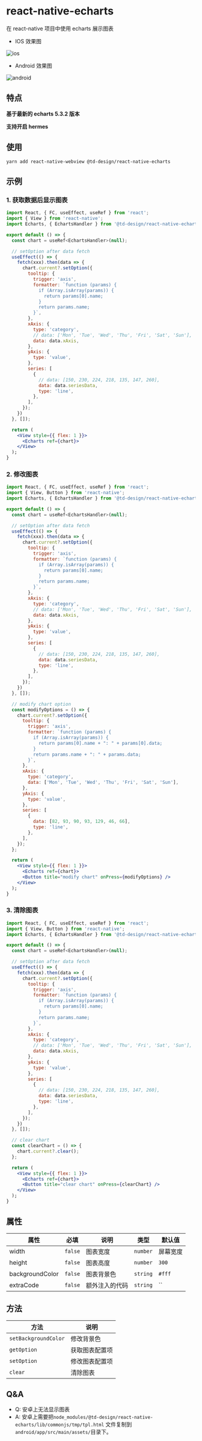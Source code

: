 # react-native-echarts

在 react-native 项目中使用 echarts 展示图表

- IOS 效果图

![ios](./assets/ios.png)

- Android 效果图

![android](./assets/android.png)

## 特点

**基于最新的 echarts 5.3.2 版本**

**支持开启 hermes**

## 使用

```code
yarn add react-native-webview @td-design/react-native-echarts
```

## 示例

### 1. 获取数据后显示图表

```jsx
import React, { FC, useEffect, useRef } from 'react';
import { View } from 'react-native';
import Echarts, { EchartsHandler } from '@td-design/react-native-echarts';

export default () => {
  const chart = useRef<EchartsHandler>(null);

  // setOption after data fetch
  useEffect(() => {
    fetch(xxx).then(data => {
      chart.current?.setOption({
        tooltip: {
          trigger: 'axis',
          formatter: `function (params) {
            if (Array.isArray(params)) {
              return params[0].name;
            }
            return params.name;
          }`,
        },
        xAxis: {
          type: 'category',
          // data: ['Mon', 'Tue', 'Wed', 'Thu', 'Fri', 'Sat', 'Sun'],
          data: data.xAxis,
        },
        yAxis: {
          type: 'value',
        },
        series: [
          {
            // data: [150, 230, 224, 218, 135, 147, 260],
            data: data.seriesData,
            type: 'line',
          },
        ],
      });
    })
  }, []);

  return (
    <View style={{ flex: 1 }}>
      <Echarts ref={chart}>
    </View>
  );
}
```

### 2. 修改图表

```jsx
import React, { FC, useEffect, useRef } from 'react';
import { View, Button } from 'react-native';
import Echarts, { EchartsHandler } from '@td-design/react-native-echarts';

export default () => {
  const chart = useRef<EchartsHandler>(null);

  // setOption after data fetch
  useEffect(() => {
    fetch(xxx).then(data => {
      chart.current?.setOption({
        tooltip: {
          trigger: 'axis',
          formatter: `function (params) {
            if (Array.isArray(params)) {
              return params[0].name;
            }
            return params.name;
          }`,
        },
        xAxis: {
          type: 'category',
          // data: ['Mon', 'Tue', 'Wed', 'Thu', 'Fri', 'Sat', 'Sun'],
          data: data.xAxis,
        },
        yAxis: {
          type: 'value',
        },
        series: [
          {
            // data: [150, 230, 224, 218, 135, 147, 260],
            data: data.seriesData,
            type: 'line',
          },
        ],
      });
    })
  }, []);

  // modify chart option
  const modifyOptions = () => {
    chart.current?.setOption({
      tooltip: {
        trigger: 'axis',
        formatter: `function (params) {
          if (Array.isArray(params)) {
            return params[0].name + ": " + params[0].data;
          }
          return params.name + ": " + params.data;
        }`,
      },
      xAxis: {
        type: 'category',
        data: ['Mon', 'Tue', 'Wed', 'Thu', 'Fri', 'Sat', 'Sun'],
      },
      yAxis: {
        type: 'value',
      },
      series: [
        {
          data: [82, 93, 90, 93, 129, 46, 66],
          type: 'line',
        },
      ],
    });
  };

  return (
    <View style={{ flex: 1 }}>
      <Echarts ref={chart}>
      <Button title="modify chart" onPress={modifyOptions} />
    </View>
  );
}
```

### 3. 清除图表

```jsx
import React, { FC, useEffect, useRef } from 'react';
import { View, Button } from 'react-native';
import Echarts, { EchartsHandler } from '@td-design/react-native-echarts';

export default () => {
  const chart = useRef<EchartsHandler>(null);

  // setOption after data fetch
  useEffect(() => {
    fetch(xxx).then(data => {
      chart.current?.setOption({
        tooltip: {
          trigger: 'axis',
          formatter: `function (params) {
            if (Array.isArray(params)) {
              return params[0].name;
            }
            return params.name;
          }`,
        },
        xAxis: {
          type: 'category',
          // data: ['Mon', 'Tue', 'Wed', 'Thu', 'Fri', 'Sat', 'Sun'],
          data: data.xAxis,
        },
        yAxis: {
          type: 'value',
        },
        series: [
          {
            // data: [150, 230, 224, 218, 135, 147, 260],
            data: data.seriesData,
            type: 'line',
          },
        ],
      });
    })
  }, []);

  // clear chart
  const clearChart = () => {
    chart.current?.clear();
  };

  return (
    <View style={{ flex: 1 }}>
      <Echarts ref={chart}>
      <Button title="clear chart" onPress={clearChart} />
    </View>
  );
}
```

## 属性

| 属性            | 必填    | 说明           | 类型     | 默认值   |
| --------------- | ------- | -------------- | -------- | -------- |
| width           | `false` | 图表宽度       | `number` | 屏幕宽度 |
| height          | `false` | 图表高度       | `number` | `300`    |
| backgroundColor | `false` | 图表背景色     | `string` | `#fff`   |
| extraCode       | `false` | 额外注入的代码 | `string` | ``       |

## 方法

| 方法                 | 说明           |
| -------------------- | -------------- |
| `setBackgroundColor` | 修改背景色     |
| `getOption`          | 获取图表配置项 |
| `setOption`          | 修改图表配置项 |
| `clear`              | 清除图表       |

## Q&A

- Q: 安卓上无法显示图表
- A: 安卓上需要把`node_modules/@td-design/react-native-echarts/lib/commonjs/tmp/tpl.html` 文件复制到`android/app/src/main/assets/`目录下。
